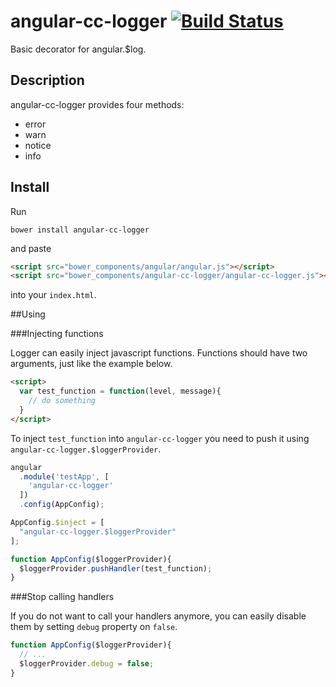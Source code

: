 # angular-cc-logger [![Build Status](https://travis-ci.org/mnitschke/angular-cc-logger.svg?branch=master)](https://travis-ci.org/mnitschke/angular-cc-logger)

Basic decorator for angular.$log.

## Description

angular-cc-logger provides four methods:
- error
- warn
- notice
- info

## Install
Run

`
bower install angular-cc-logger
`

and paste
```html
<script src="bower_components/angular/angular.js"></script>
<script src="bower_components/angular-cc-logger/angular-cc-logger.js"></script>
```
into your `index.html`.

##Using

###Injecting functions

Logger can easily inject javascript functions. Functions should have two arguments, just like the example below.
```html
<script>
  var test_function = function(level, message){
    // do something
  }
</script>
```
To inject `test_function` into `angular-cc-logger` you need to push it using `angular-cc-logger.$loggerProvider`.
```js
angular
  .module('testApp', [
    'angular-cc-logger'
  ])
  .config(AppConfig);

AppConfig.$inject = [
  "angular-cc-logger.$loggerProvider"
];

function AppConfig($loggerProvider){
  $loggerProvider.pushHandler(test_function);
}
```
###Stop calling handlers

If you do not want to call your handlers anymore, you can easily disable them by setting `debug` property on `false`.
```js
function AppConfig($loggerProvider){
  // ...
  $loggerProvider.debug = false;
}
```
